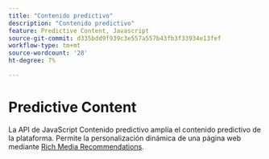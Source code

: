 ```yaml
---
title: "Contenido predictivo"
description: "Contenido predictivo"
feature: Predictive Content, Javascript
source-git-commit: d335bdd9f939c3e557a557b43fb3f33934e13fef
workflow-type: tm+mt
source-wordcount: '28'
ht-degree: 7%

---
```



# Predictive Content

La API de JavaScript Contenido predictivo amplía el contenido predictivo de la plataforma. Permite la personalización dinámica de una página web mediante [Rich Media Recommendations](rich-media-recommendation.md).

